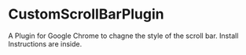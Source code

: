# CustomScrollBarPlugin
A Plugin for Google Chrome to chagne the style of the scroll bar. Install Instructions are inside.
